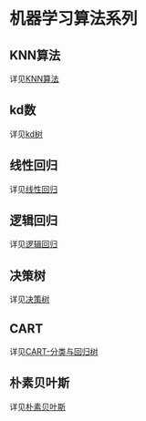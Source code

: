 # 机器学习算法系列

## KNN算法

详见[KNN算法](https://yajian.github.io/KNN%E7%AE%97%E6%B3%95/)

## kd数

详见[kd树](https://yajian.github.io/kd%E6%A0%91/)

## 线性回归

详见[线性回归](https://yajian.github.io/%E7%BA%BF%E6%80%A7%E5%9B%9E%E5%BD%92/)

## 逻辑回归

详见[逻辑回归](https://yajian.github.io/%E9%80%BB%E8%BE%91%E5%9B%9E%E5%BD%92/)

## 决策树

详见[决策树](https://yajian.github.io/%E5%86%B3%E7%AD%96%E6%A0%91/)

## CART

详见[CART-分类与回归树](https://yajian.github.io/CART-%E5%88%86%E7%B1%BB%E4%B8%8E%E5%9B%9E%E5%BD%92%E6%A0%91/)

## 朴素贝叶斯

详见[朴素贝叶斯]()
